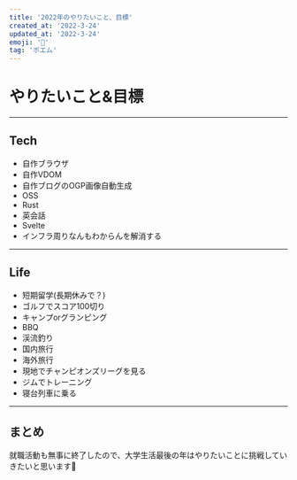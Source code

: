 ```yaml
---
title: '2022年のやりたいこと、目標'
created_at: '2022-3-24'
updated_at: '2022-3-24'
emoji: '💪'
tag: 'ポエム'
---
```


# やりたいこと&目標
***
## Tech
- 自作ブラウザ
- 自作VDOM
- 自作ブログのOGP画像自動生成
- OSS
- Rust
- 英会話
- Svelte
- インフラ周りなんもわからんを解消する

***

## Life
- 短期留学(長期休みで？)
- ゴルフでスコア100切り
- キャンプorグランピング
- BBQ
- 渓流釣り
- 国内旅行
- 海外旅行
- 現地でチャンピオンズリーグを見る
- ジムでトレーニング
- 寝台列車に乗る


***
## まとめ
就職活動も無事に終了したので、大学生活最後の年はやりたいことに挑戦していきたいと思います💪